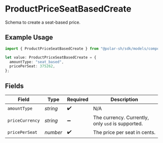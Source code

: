 # ProductPriceSeatBasedCreate

Schema to create a seat-based price.

## Example Usage

```typescript
import { ProductPriceSeatBasedCreate } from "@polar-sh/sdk/models/components/productpriceseatbasedcreate.js";

let value: ProductPriceSeatBasedCreate = {
  amountType: "seat_based",
  pricePerSeat: 375262,
};
```

## Fields

| Field                                             | Type                                              | Required                                          | Description                                       |
| ------------------------------------------------- | ------------------------------------------------- | ------------------------------------------------- | ------------------------------------------------- |
| `amountType`                                      | *string*                                          | :heavy_check_mark:                                | N/A                                               |
| `priceCurrency`                                   | *string*                                          | :heavy_minus_sign:                                | The currency. Currently, only `usd` is supported. |
| `pricePerSeat`                                    | *number*                                          | :heavy_check_mark:                                | The price per seat in cents.                      |